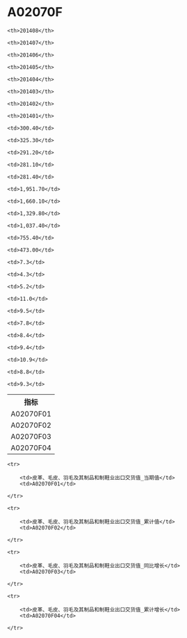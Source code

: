 A02070F
======


<table>

<tr>
    <th>指标</th>
    
    <th>201408</th>
    
    <th>201407</th>
    
    <th>201406</th>
    
    <th>201405</th>
    
    <th>201404</th>
    
    <th>201403</th>
    
    <th>201402</th>
    
    <th>201401</th>
    
</tr>


<tr>
    <td>A02070F01</td>
    
    <td>300.40</td>
    
    <td>325.30</td>
    
    <td>291.20</td>
    
    <td>281.10</td>
    
    <td>281.40</td>
    

</tr>

<tr>
    <td>A02070F02</td>
    
    <td>1,951.70</td>
    
    <td>1,660.10</td>
    
    <td>1,329.80</td>
    
    <td>1,037.40</td>
    
    <td>755.40</td>
    
    <td>473.00</td>
    

</tr>

<tr>
    <td>A02070F03</td>
    
    <td>7.3</td>
    
    <td>4.3</td>
    
    <td>5.2</td>
    
    <td>11.0</td>
    
    <td>9.5</td>
    

</tr>

<tr>
    <td>A02070F04</td>
    
    <td>7.8</td>
    
    <td>8.4</td>
    
    <td>9.4</td>
    
    <td>10.9</td>
    
    <td>8.8</td>
    
    <td>9.3</td>
    

</tr>


</table>

<table>
    
    <tr>

        <td>皮革、毛皮、羽毛及其制品和制鞋业出口交货值_当期值</td>
        <td>A02070F01</td>

    </tr>
    
    <tr>

        <td>皮革、毛皮、羽毛及其制品和制鞋业出口交货值_累计值</td>
        <td>A02070F02</td>

    </tr>
    
    <tr>

        <td>皮革、毛皮、羽毛及其制品和制鞋业出口交货值_同比增长</td>
        <td>A02070F03</td>

    </tr>
    
    <tr>

        <td>皮革、毛皮、羽毛及其制品和制鞋业出口交货值_累计增长</td>
        <td>A02070F04</td>

    </tr>
    
</table>